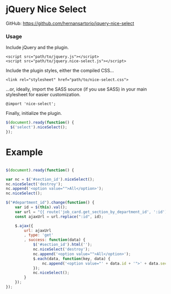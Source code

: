 # jQuery Nice Select 
GitHub: https://github.com/hernansartorio/jquery-nice-select

### Usage

Include jQuery and the plugin.

```
<script src="path/to/jquery.js"></script> 
<script src="path/to/jquery.nice-select.js"></script>
```

Include the plugin styles, either the compiled CSS...

`<link rel="stylesheet" href="path/to/nice-select.css">`

...or, ideally, import the SASS source (if you use SASS) in your main stylesheet for easier customization.


`@import 'nice-select';`

Finally, initialize the plugin.

```js
$(document).ready(function() {
  $('select').niceSelect();
});
```

# Example 

```js

$(document).ready(function() {

var nc = $('#section_id').niceSelect();
nc.niceSelect('destroy');
nc.append('<option value="">All</option>');
nc.niceSelect();

$("#department_id").change(function() {
    var id = $(this).val();
    var url = "{{ route('job_card.get_section_by_department_id', ':id') }}";
    const ajaxUrl = url.replace(":id", id);

    $.ajax({
        url: ajaxUrl
        , type: 'get'
        , success: function(data) {
            $('#section_id').html('');
            nc.niceSelect('destroy');
            nc.append('<option value="">All</option>');
            $.each(data, function(key, data) {
                nc.append('<option value="' + data.id + '">' + data.section_name + '</option>');
            });
            nc.niceSelect();
        }
    });
});

```